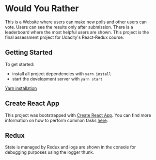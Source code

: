 # Would You Rather
This is a Website where users can make new polls and other users can vote. Users can see the results only after submission.
There is a leaderboard where the most helpful users are shown.
This project is the final assessment project for Udacity's React-Redux course.

## Getting Started
To get started:

* install all project dependencies with `yarn install`
* start the development server with `yarn start`

[Yarn installation](https://classic.yarnpkg.com/en/docs/install)

## Create React App
This project was bootstrapped with [Create React App](https://github.com/facebookincubator/create-react-app). You can find more information on how to perform common tasks [here](https://github.com/facebookincubator/create-react-app/blob/master/packages/react-scripts/template/README.md).

## Redux
State is managed by Redux and logs are shown in the console for debugging purposes using the logger thunk.
